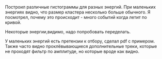 
Построил различные гистограммы для разных энергий.
При маленьких энергиях видно, что размер кластера несколько больше обычного. Я посмотрел, почему это происходит - много событий когда летит по кривой.

Некоторые энергии,видимо, надо попробовать переделать. 

У маленьких энергий есть претензии к отбору, сделал pdf с примером. Также часто видно проклёвывающиеся дополнительные треки, которые не проходят фильтр по амплитуде, но которые вроде как видно.

